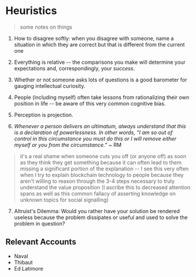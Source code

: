 # Heuristics
> some notes on things

1. How to disagree softly: when you disagree with someone, name a situation in which they are correct but that is different from the current one

2. Everything is relative -- the comparisons you make will determine your expectations and, correspondingly, your *success*.

3. Whether or not someone asks lots of questions is a good barometer for gauging intellectual curiosity.

4. People (including myself) often take lessons from rationalizing their own position in life -- be aware of this very common cognitive bias.

5. Perception is projection.

6. *Whenever a person delivers an ultimatum, always understand that this is a declaration of powerlessness. In other words, “I am so out of control in this circumstance you must do this or I will remove either myself or you from the circumstance.”* ~ RM

> it's a real shame when someone cuts you off (or anyone off) as soon as they think they get something because it can often lead to them missing a significant portion of the explanation -- I see this very often when I try to explain blockchain technology to people because they aren't willing to reason through the 3-4 steps necessary to truly understand the value proposition (I ascribe this to decreased attention spans as well as this common fallacy of asserting knowledge on unknown topics for social signalling)

7. Altruist's Dilemma: Would you rather have your solution be rendered useless because the problem dissipates or useful and used to solve the problem in question?

## Relevant Accounts
* Naval
* Thibaut
* Ed Latimore